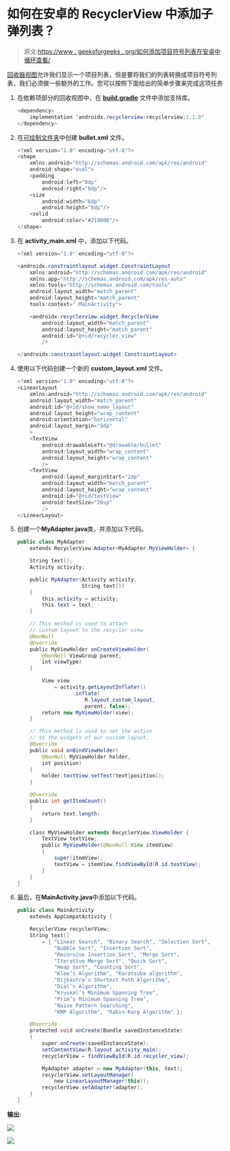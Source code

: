 # 如何在安卓的 RecyclerView 中添加子弹列表？

> 原文:[https://www . geeksforgeeks . org/如何添加项目符号列表在安卓中循环查看/](https://www.geeksforgeeks.org/how-to-add-bullet-list-in-a-recyclerview-in-android/)

[回收器视图](https://www.geeksforgeeks.org/android-recyclerview/)允许我们显示一个项目列表，但是要将我们的列表转换成项目符号列表，我们必须做一些额外的工作。您可以按照下面给出的简单步骤来完成这项任务

1.  在依赖项部分的回收视图中，在 **[build.gradle](https://www.geeksforgeeks.org/android-build-gradle/)** 文件中添加支持库。

    ```java
    <dependency>
        implementation 'androidx.recyclerview:recyclerview:1.1.0'
    </dependency>
    ```

2.  在[可绘制文件夹](https://www.geeksforgeeks.org/android-project-folder-structure/)中创建 **bullet.xml** 文件。

    ```java
    <?xml version="1.0" encoding="utf-8"?>
    <shape
        xmlns:android="http://schemas.android.com/apk/res/android"
        android:shape="oval">
        <padding
            android:left="8dp"
            android:right="8dp"/>
        <size
            android:width="6dp"
            android:height="6dp"/>
        <solid
            android:color="#219806"/>
    </shape>
    ```

3.  在 **activity_main.xml** 中，添加以下代码。

    ```java
    <?xml version="1.0" encoding="utf-8"?>

    <androidx.constraintlayout.widget.ConstraintLayout 
        xmlns:android="http://schemas.android.com/apk/res/android"
        xmlns:app="http://schemas.android.com/apk/res-auto"
        xmlns:tools="http://schemas.android.com/tools"
        android:layout_width="match_parent"
        android:layout_height="match_parent"
        tools:context=".MainActivity">

        <androidx.recyclerview.widget.RecyclerView
            android:layout_width="match_parent"
            android:layout_height="match_parent"
            android:id="@+id/recycler_view"
            />

    </androidx.constraintlayout.widget.ConstraintLayout>
    ```

4.  使用以下代码创建一个新的 **custom_layout.xml** 文件。

    ```java
    <?xml version="1.0" encoding="utf-8"?>
    <LinearLayout
        xmlns:android="http://schemas.android.com/apk/res/android"
        android:layout_width="match_parent"
        android:id="@+id/show_name_layout"
        android:layout_height="wrap_content"
        android:orientation="horizontal"
        android:layout_margin="5dp"
        >
        <TextView
            android:drawableLeft="@drawable/bullet"
            android:layout_width="wrap_content"
            android:layout_height="wrap_content"
            />
        <TextView
            android:layout_marginStart="2dp"
            android:layout_width="match_parent"
            android:layout_height="wrap_content"
            android:id="@+id/textView"
            android:textSize="20sp"
            />
    </LinearLayout>
    ```

5.  创建一个**MyAdapter.java**类，并添加以下代码。

    ```java
    public class MyAdapter
        extends RecyclerView.Adapter<MyAdapter.MyViewHolder> {

        String text[];
        Activity activity;

        public MyAdapter(Activity activity,
                         String text[])
        {
            this.activity = activity;
            this.text = text;
        }

        // This method is used to attach
        // custom layout to the recycler view
        @NonNull
        @Override
        public MyViewHolder onCreateViewHolder(
            @NonNull ViewGroup parent,
            int viewType)
        {

            View view
                = activity.getLayoutInflater()
                      .inflate(
                          R.layout.custom_layout,
                          parent, false);
            return new MyViewHolder(view);
        }

        // This method is used to set the action
        // to the widgets of our custom layout.
        @Override
        public void onBindViewHolder(
            @NonNull MyViewHolder holder,
            int position)
        {
            holder.textView.setText(text[position]);
        }

        @Override
        public int getItemCount()
        {
            return text.length;
        }

        class MyViewHolder extends RecyclerView.ViewHolder {
            TextView textView;
            public MyViewHolder(@NonNull View itemView)
            {
                super(itemView);
                textView = itemView.findViewById(R.id.textView);
            }
        }
    }
    ```

6.  最后，在**MainActivity.java**中添加以下代码。

    ```java
    public class MainActivity
        extends AppCompatActivity {

        RecyclerView recyclerView;
        String text[]
            = { "Linear Search", "Binary Search", "Selection Sort",
                "Bubble Sort", "Insertion Sort",
                "Recursive Insertion Sort", "Merge Sort",
                "Iterative Merge Sort", "Quick Sort",
                "Heap Sort", "Counting Sort",
                "Klee’s Algorithm", "Karatsuba algorithm",
                "Dijkastra’s Shortest Path Algorithm",
                "Dial’s Algorithm",
                "Kruskal’s Minimum Spanning Tree",
                "Prim’s Minimum Spanning Tree",
                "Naive Pattern Searching",
                "KMP Algorithm", "Rabin-Karp Algorithm" };

        @Override
        protected void onCreate(Bundle savedInstanceState)
        {
            super.onCreate(savedInstanceState);
            setContentView(R.layout.activity_main);
            recyclerView = findViewById(R.id.recycler_view);

            MyAdapter adapter = new MyAdapter(this, text);
            recyclerView.setLayoutManager(
                new LinearLayoutManager(this));
            recyclerView.setAdapter(adapter);
        }
    }
    ```

**输出:**

[![](img/e1f20870814b6d9c5b9cf9ddcc7448fa.png)](https://media.geeksforgeeks.org/wp-content/uploads/20200407203633/Screenshot-2441.png)

[![](img/0104468331311a6ff9e1724b28dbeec0.png)](https://media.geeksforgeeks.org/wp-content/uploads/20200407203657/Screenshot-2451.png)